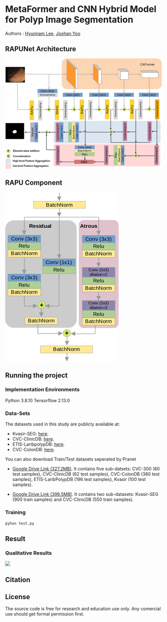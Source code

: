 # MetaFormer and CNN Hybrid Model for Polyp Image Segmentation
Authors : [Hyunnam Lee](mailto:hyunnamlee@gmail), [Joohan Yoo](mailto:)

## RAPUNet Architecture
<img src="lee1.jpg" width="700">

## RAPU Component
![RAPU component](RAPU2.png)

## Running the project
### Implementation Environments
Python 3.8.10
Tensorflow 2.13.0

### Data-Sets

The datasets used in this study are publicly available at: 
- Kvasir-SEG: [here](https://datasets.simula.no/kvasir-seg/). 
- CVC-ClinicDB: [here](https://polyp.grand-challenge.org/CVCClinicDB/). 
- ETIS-LaribpolypDB: [here](https://drive.google.com/drive/folders/10QXjxBJqCf7PAXqbDvoceWmZ-qF07tFi?usp=share_link). 
- CVC-ColonDB: [here](https://drive.google.com/drive/folders/1-gZUo1dgsdcWxSdXV9OAPmtGEbwZMfDY?usp=share_link).

You can also download Train/Test datasets seperated by Pranet
- [Google Drive Link (327.2MB)](https://drive.google.com/file/d/1Y2z7FD5p5y31vkZwQQomXFRB0HutHyao/view?usp=sharing). It contains five sub-datsets: CVC-300 (60 test samples), CVC-ClinicDB (62 test samples), CVC-ColonDB (380 test samples), ETIS-LaribPolypDB (196 test samples), Kvasir (100 test samples).
    
- [Google Drive Link (399.5MB)](https://drive.google.com/file/d/1YiGHLw4iTvKdvbT6MgwO9zcCv8zJ_Bnb/view?usp=sharing). It contains two sub-datasets: Kvasir-SEG (900 train samples) and CVC-ClinicDB (550 train samples).

### Training
```pyhon test.py```

## Result
### Qualitative Results
<img src="lresults_comparison.png" width="700">

## Citation

## License

The source code is free for research and education use only. Any comercial use should get formal permission first.
